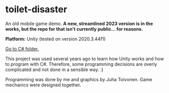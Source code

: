 # toilet-disaster
An old mobile game demo. <b>A new, streamlined 2023 version is in the works, but the repo for that isn't currently public... for reasons.</b>

<p><b>Platform:</b> Unity (tested on version 2020.3.44f1)</p>

<a href="https://github.com/Tschokkinen/toilet-disaster/tree/main/Assets/Scripts">Go to C# folder.</a>

This project was used several years ago to learn how Unity works and how to program with C#. Therefore, some programming decisions are overly complicated and not done in a sensible way. :)
<p>
Programming was done by me and graphics by Juha Toivonen.
Game mechanics were designed together.</p>
